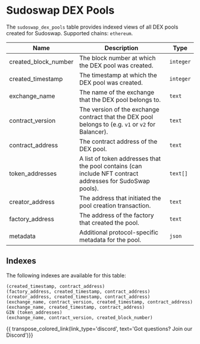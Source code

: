 
# Sudoswap DEX Pools

The `sudoswap_dex_pools` table provides indexed views of all DEX pools created for Sudoswap.
Supported chains: `ethereum`.

| Name                | Description                                                                 | Type        |
| --------- | --------- | --------------------------------------------------------------------------- |
| created_block_number | The block number at which the DEX pool was created. | `integer` |
| created_timestamp | The timestamp at which the DEX pool was created. | `integer` |
| exchange_name | The name of the exchange that the DEX pool belongs to. | `text` |
| contract_version | The version of the exchange contract that the DEX pool belongs to (e.g. `v1` or `v2` for Balancer). | `text` |
| contract_address | The contract address of the DEX pool. | `text` |
| token_addresses | A list of token addresses that the pool contains (can include NFT contract addresses for SudoSwap pools). | `text[]` |
| creator_address | The address that initiated the pool creation transaction. | `text` |
| factory_address | The address of the factory that created the pool. | `text` |
| metadata | Additional protocol-specific metadata for the pool. | `json` |

## Indexes
The following indexes are available for this table:

```
(created_timestamp, contract_address)
(factory_address, created_timestamp, contract_address)
(creator_address, created_timestamp, contract_address)
(exchange_name, contract_version, created_timestamp, contract_address)
(exchange_name, created_timestamp, contract_address)
GIN (token_addresses)
(exchange_name, contract_version, created_block_number)
```

{{ transpose_colored_link(link_type='discord', text='Got questions?  Join our Discord')}}

